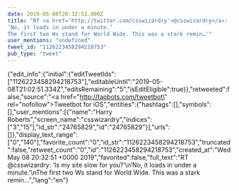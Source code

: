 ```yaml
---
date: 2019-05-08T20:32:51.000Z
title: "RT <a href='http://twitter.com/csswizardry'>@csswizardry</a>: ‘Is my site slow for you?’
‘No, it loads in under a minute.’
The first two Ws stand for World Wide. This was a stark remin…″"
user_mentions: "undefined"
tweet_id: "1126223458294218753"
pub_type: "tweet"
---
```

{"edit_info":{"initial":{"editTweetIds":["1126223458294218753"],"editableUntil":"2019-05-08T21:02:51.334Z","editsRemaining":"5","isEditEligible":true}},"retweeted":false,"source":"<a href=\"http://tapbots.com/tweetbot\" rel=\"nofollow\">Tweetbot for iΟS</a>","entities":{"hashtags":[],"symbols":[],"user_mentions":[{"name":"Harry Roberts","screen_name":"csswizardry","indices":["3","15"],"id_str":"24765829","id":"24765829"}],"urls":[]},"display_text_range":["0","140"],"favorite_count":"0","id_str":"1126223458294218753","truncated":false,"retweet_count":"0","id":"1126223458294218753","created_at":"Wed May 08 20:32:51 +0000 2019","favorited":false,"full_text":"RT @csswizardry: ‘Is my site slow for you?’\n‘No, it loads in under a minute.’\nThe first two Ws stand for World Wide. This was a stark remin…","lang":"en"}
